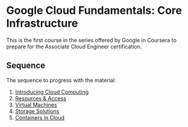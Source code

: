 # Google Cloud Fundamentals: Core Infrastructure

This is the first course in the series offered by Google in Coursera to prepare for the Associate Cloud Engineer certification.


## Sequence

The sequence to progress with the material:
1. <a href="introducing-cloud-computing.md">Introducing Cloud Computing</a>
1. <a href="resources-and-access.md">Resources & Access</a>
1. <a href="virtual-machines.md">Virtual Machines</a>
1. <a href="storage-solutions.md">Storage Solutions</a>
1. <a href="cloud-containers.md">Containers in Cloud</a>